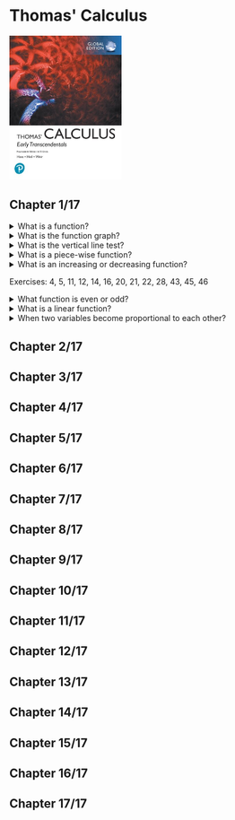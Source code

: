 # Thomas' Calculus
<img src="../covers/9781292253114.jpg" width="200"/>

## Chapter 1/17

<details>
<summary>What is a function?</summary>

> A function $f$ from a set $D$ to a set $Y$ is a rule that assigns a unique value $f(x)$ in $Y$ to each $x$ in $D$.
>
> The value of one variable quantity, say $y$, depends on the value of another variable quantity, which we often call $x$.
> We say that $y$ is a function of $x$ and write this symbolically as
>
> $y = f(x) (y equals f of x)$
>
> The symbol $f$ represents the function, the letter $x$ is the independent variable representing the input value to $f$, and $y$ is the dependent variable or ouput value of $f$ at $x$.

> Origin: 1.1

> References:
---
</details>

<details>
<summary>What is the function graph?</summary>

> If $f$ is a function with domain $D$, its graph consists of the points in the cartesian plane whose coordinates are the input-output pairs for $f$.
>
> In set notation the graph is
>
> ${(x, f(x) | x ∈ D}$

> Origin: 1.1

> References:
---
</details>

<details>
<summary>What is the vertical line test?</summary>

> A function $f$ can have only one value $f(x)$ for each $x$ in its domain, so no vertical line can interact the graph of a function more than once.

> Origin: 1.1

> References:
---
</details>

<details>
<summary>What is a piece-wise function?</summary>

> Sometimes a function is described in pieces by using different formulas on different parts of its domain.
>
> ```math
> f(x) = \\begin(cases)
> 1 \& x ≤ 0 \\\\
> x+1 \& x > 0 \\\\
> \\end(cases)
> ``````

> Origin: 1.1

> References:
---
</details>

<details>
<summary>What is an increasing or decreasing function?</summary>

> If the graph of a function rises as you move from left to right, we say that the function is increasing.
> If the graph descends or falls as you move from left to right, the function is decreasing.
>
> Let $f$ be a function defined on an interval $I$ and let $x_1$ and $x_2$ be two distinct points in $I$.
>
> 1. if $f(x_2) > f(x_1)$ whenever $x_1 < x_2$, then $f(x)$ is said to be increasing on $I$.
> 2. if $f(x_2) < f(x_1)$ whenever $x_1 < x_2$, then $f(x)$ is said to be decreasing on $I$.

> Origin: 1.1

> References:
---
</details>

Exercises: 4, 5, 11, 12, 14, 16, 20, 21, 22, 28, 43, 45, 46

<details>
<summary>What function is even or odd?</summary>

> A function $y = f(x)$ is an even function of $x$ if $f(-x) = f(x)$, odd function of $x$ if $f(-x) = -f(x)$, for every $x$ in the function's domain.
>
> The graph of an even function is symmetric about the $y$ axis, and the graph of an odd function is symmetric about the origin.

> Origin: 1.1

> References:
---
</details>

<details>
<summary>What is a linear function?</summary>

> A function of the form $f(x) = mx+b$, where $m$ and $b$ are fixed constants, is called a linear function.
>
> The function $f(x) = x$ where $m = 1$ and $b = 0$ is called the identity function.

> Origin: 1.1

> References:
---
</details>

<details>
<summary>When two variables become proportional to each other?</summary>

> Two variables $y$ and $x$ are proportional to one another if one is always a constant multiple of the other.
>
> $y = kx for some nonzero constant k$
>
> If the variable $y$ is proportional to the reciprocal $1/x$, then it is said that $y$ is **inversely proportional** to $x$.

> Origin: 

> References:
---
</details>

## Chapter 2/17
## Chapter 3/17
## Chapter 4/17
## Chapter 5/17
## Chapter 6/17
## Chapter 7/17
## Chapter 8/17
## Chapter 9/17
## Chapter 10/17
## Chapter 11/17
## Chapter 12/17
## Chapter 13/17
## Chapter 14/17
## Chapter 15/17
## Chapter 16/17
## Chapter 17/17
